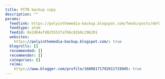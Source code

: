 ```yaml
---
title: PITN backup copy
description: ""
params:
  feedlink: https://polyinthemedia-backup.blogspot.com/feeds/posts/default
  feedtype: atom
  feedid: 8e2d64afd8255537a7b6c81b8c296291
  websites:
    https://polyinthemedia-backup.blogspot.com/: true
  blogrolls: []
  recommended: []
  recommender: []
  categories: []
  relme:
    https://www.blogger.com/profile/16008171792811719945: true
---
```

